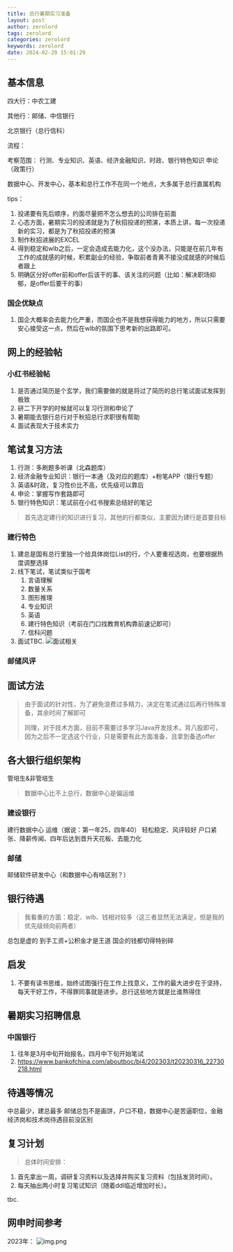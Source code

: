 ```yaml
---
title: 总行暑期实习准备
layout: post
author: zerolord
tags: zerolord
categories: zerolord
keywords: zerolord
date: 2024-02-20 15:01:29
---
```

## 基本信息
四大行：中农工建

其他行：邮储、中信银行

北京银行（总行信科）

流程：

考察范围：
行测、专业知识、英语、经济金融知识、时政、银行特色知识
申论（政策行）


数据中心、开发中心，基本和总行工作不在同一个地点，大多属于总行直属机构

tips：
1. 投递要有先后顺序，约面尽量把不怎么想去的公司排在前面
2. 心态方面，暑期实习的投递就是为了秋招投递的预演，本质上讲，每一次投递新的实习，都是为了秋招投递的预演
3. 制作秋招进展的EXCEL
4. 得到稳定和wlb之后，一定会造成去能力化，这个没办法，只能是在前几年有工作的成就感的时候，积累副业的经验，争取前者青黄不接没成就感的时候后者跟上
5. 明确区分好offer前和offer后该干的事、该关注的问题（比如：解决职场抑郁，是offer后要干的事）

### 国企优缺点
1. 国企大概率会去能力化严重，而国企也不是我想获得能力的地方，所以只需要安心接受这一点，然后在wlb的氛围下思考新的出路即可。


## 网上的经验帖
### 小红书经验帖
1. 是否通过简历是个玄学，我们需要做的就是将过了简历的总行笔试面试发挥到极致
2. 研二下开学的时候就可以复习行测和申论了
3. 暑期能去银行总行对于秋招总行求职很有帮助
4. 面试表现大于技术实力


## 笔试复习方法
1. 行测：多刷题多听课（北森题库）
2. 经济金融专业知识：银行一本通（及对应的题库）+粉笔APP（银行专题）
3. 英语&时政，复习性价比不高，优先级可以靠后
4. 申论：掌握写作套路即可
5. 银行特色知识：笔试前在小红书搜索总结好的笔记

> 首先选定建行的知识进行复习，其他的行都类似，主要因为建行是首要目标

### 建行特色
1. 建总是国有总行里独一个给具体岗位List的行，个人要重视选岗，也要根据热度调整选择
2. 线下笔试，笔试类似于国考
   1. 言语理解
   2. 数量关系
   3. 图形推理
   4. 专业知识
   5. 英语
   6. 建行特色知识（考前在门口找教育机构靠前速记即可）
   7. 信科问题
3. 面试TBC.
   ![面试相关](img.png)

### 邮储风评




## 面试方法
> 由于面试的针对性，为了避免浪费过多精力，决定在笔试通过后再行特殊准备，其余时间了解即可
>
> 同理，对于技术方面，目前不需要过多学习Java开发技术，背八股即可，因为之后不一定选这个行业，只是需要有此方面准备，且拿到备选offer



## 各大银行组织架构
管培生&非管培生

> 数据中心比不上总行，数据中心是偏运维

### 建设银行
建行数据中心 运维（据说：第一年25，四年40）
轻松稳定、风评较好
户口紧张、降薪传闻、四年后达到晋升天花板、去能力化

### 邮储

邮储软件研发中心（和数据中心有啥区别？）

## 银行待遇
> 我看重的方面：稳定、wlb、钱相对较多（这三者显然无法满足，但是我的优先级倾向前两者）
>
>
总包是虚的
到手工资+公积金才是王道
国企的钱都切得特别碎


## 启发
1. 不要有读书思维，始终试图强行在工作上找意义，工作的最大进步在于坚持，每天干好工作，不得罪同事就是进步。总行这些地方就是比谁熬得住

## 暑期实习招聘信息

### 中国银行
1. 往年是3月中旬开始报名，四月中下旬开始笔试
2. https://www.bankofchina.com/aboutboc/bi4/202303/t20230316_22730218.html


## 待遇等情况
中总最少，建总最多
邮储总包不是画饼，户口不稳，数据中心是苦逼职位，金融经济岗和技术岗待遇目前没区别


## 复习计划
> 总体时间安排：

1. 首先拿出一周，调研复习资料以及选择并购买复习资料（包括发货时间）。
2. 每天抽出两小时复习笔试知识（随着ddl临近增加时长）。

tbc.

## 网申时间参考
2023年：
![img.png](img1.png)
